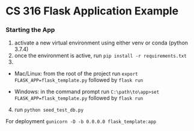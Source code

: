 # CS 316 Flask Application Example

### Starting the App
1. activate a new virtual environment using either venv or conda (python 3.7.4)
2. once the environment is active, run `pip install -r requirements.txt`
3. 
  * Mac/Linux: from the root of the project run `export FLASK_APP=flask_template.py` followed by `flask run`

  * Windows: in the command prompt run `C:\path\to\app>set FLASK_APP=flask_template.py` followed by `flask run`

4. run `python seed_test_db.py`


For deployment
`gunicorn -D -b 0.0.0.0 flask_template:app`